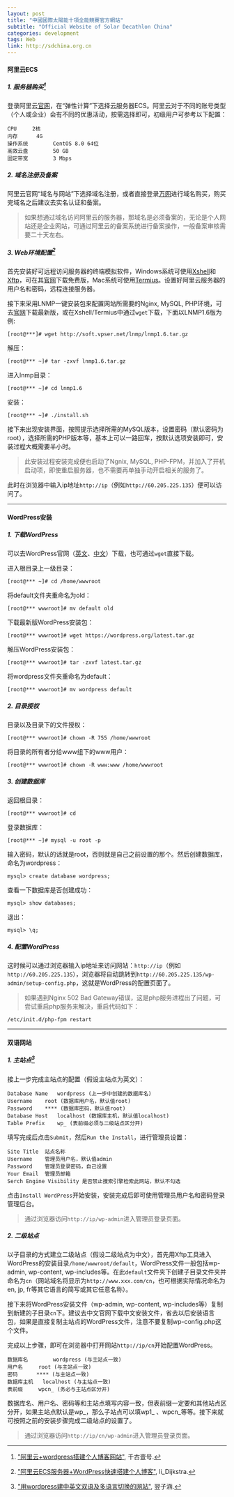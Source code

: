 ```yaml
---
layout: post
title: "中國國際太陽能十項全能競賽官方網站"
subtitle: "Official Website of Solar Decathlon China"
categories: development
tags: Web
link: http://sdchina.org.cn
---
```



#### 阿里云ECS

##### 1. 服务器购买[^ecs]

登录阿里云[官网](https://www.aliyun.com)，在“弹性计算”下选择云服务器ECS。阿里云对于不同的账号类型（个人或企业）会有不同的优惠活动，按需选择即可，初级用户可参考以下配置：

~~~
CPU		2核
内存		4G
操作系统		CentOS 8.0 64位
高效云盘		50 GB
固定带宽		3 Mbps
~~~
<!-- more -->
##### 2. 域名注册及备案

阿里云官网“域名与网站”下选择域名注册，或者直接登录[万网](https://wanwang.aliyun.com)进行域名购买，购买完域名之后建议去实名认证和备案。

> 如果想通过域名访问阿里云的服务器，那域名是必须备案的，无论是个人网站还是企业网站，可通过阿里云的备案系统进行备案操作，一般备案审核需要二十天左右。


##### 3. Web环境配置[^web]

首先安装好可远程访问服务器的终端模拟软件，Windows系统可使用[Xshell](https://www.netsarang.com/en/xshell/)和[Xftp](https://www.netsarang.com/en/xftp/)，可在其[官网](https://www.netsarang.com/en/free-for-home-school/)下载免费版，Mac系统可使用[Termius](https://www.termius.com)。设置好阿里云服务器的用户名和密码，远程连接服务器。

接下来采用LNMP一键安装包来配置网站所需要的Nginx, MySQL, PHP环境，可去[官网](https://lnmp.org)下载最新版，或在Xshell/Termius中通过`wget`下载，下面以LNMP1.6版为例:

~~~
[root@***]# wget http://soft.vpser.net/lnmp/lnmp1.6.tar.gz
~~~

解压：

~~~
[root@*** ~]# tar -zxvf lnmp1.6.tar.gz
~~~

进入lnmp目录：

~~~
[root@*** ~]# cd lnmp1.6
~~~

安装：

~~~
[root@*** ~]# ./install.sh
~~~

接下来出现安装界面，按照提示选择所需的MySQL版本，设置密码（默认密码为root），选择所需的PHP版本等，基本上可以一路回车，按默认选项安装即可，安装过程大概需要半小时。

> 此安装过程安装完成便也启动了Ngnix, MySQL, PHP-FPM，并加入了开机启动项，即使重启服务器，也不需要再单独手动开启相关的服务了。

此时在浏览器中输入ip地址`http://ip`（例如`http://60.205.225.135`）便可以访问了。

---

#### WordPress安装

##### 1. 下载WordPress

可以去WordPress官网（[英文](https://wordpress.org)、[中文](https://cn.wordpress.org)）下载，也可通过`wget`直接下载。

进入根目录上一级目录：

~~~
[root@*** ~]# cd /home/wwwroot
~~~

将default文件夹重命名为old：

~~~
[root@*** wwwroot]# mv default old
~~~

下载最新版WordPress安装包：

~~~
[root@*** wwwroot]# wget https://wordpress.org/latest.tar.gz
~~~

解压WordPress安装包：

~~~
[root@*** wwwroot]# tar -zxvf latest.tar.gz
~~~

将wordpress文件夹重命名为default：

~~~
[root@*** wwwroot]# mv wordpress default
~~~

##### 2. 目录授权

目录以及目录下的文件授权：

~~~
[root@*** wwwroot]# chown -R 755 /home/wwwroot
~~~

将目录的所有者分给www组下的www用户：

~~~
[root@*** wwwroot]# chown -R www:www /home/wwwroot
~~~

##### 3. 创建数据库

返回根目录：

~~~
[root@*** wwwroot]# cd
~~~

登录数据库：

~~~
[root@*** ~]# mysql -u root -p
~~~

输入密码，默认的话就是root，否则就是自己之前设置的那个。然后创建数据库，命名为wordpress：

~~~
mysql> create database wordpress;
~~~

查看一下数据库是否创建成功：

~~~
mysql> show databases;
~~~

退出：

~~~
mysql> \q;
~~~

##### 4. 配置WordPress

这时候可以通过浏览器输入ip地址来访问网站：`http://ip`（例如`http://60.205.225.135`），浏览器将自动跳转到`http://60.205.225.135/wp-admin/setup-config.php`，这就是WordPress的配置页面了。

> 如果遇到Nginx 502 Bad Gateway错误，这是php服务进程出了问题，可尝试重启php服务来解决，重启代码如下：

~~~
/etc/init.d/php-fpm restart
~~~

---

#### 双语网站

##### 1. 主站点[^bil]

接上一步完成主站点的配置（假设主站点为英文）：

~~~
Database Name	wordpress (上一步中创建的数据库名)
Username	root (数据库用户名，默认值root)
Password	**** (数据库密码，默认值root)
Database Host	localhost (数据库主机，默认值localhost)
Table Prefix	wp_ (表前缀必须与二级站点区分开)
~~~

填写完成后点击`Submit`，然后`Run the Install`，进行管理员设置：

~~~
Site Title 	站点名称
Username	管理员用户名，默认值admin
Password	管理员登录密码，自己设置
Your Email	管理员邮箱
Serch Engine Visibility	是否禁止搜索引擎检索此网站，默认不勾选
~~~

点击`Install WordPress`开始安装，安装完成后即可使用管理员用户名和密码登录管理后台。

> 通过浏览器访问`http://ip/wp-admin`进入管理员登录页面。

##### 2. 二级站点

以子目录的方式建立二级站点（假设二级站点为中文），首先用Xftp工具进入WordPress的安装目录`/home/wwwroot/default`，WordPress文件一般包括wp-admin, wp-content, wp-includes等。在此`default`文件夹下创建子目录文件夹并命名为`cn`（网站域名将显示为`http://www.xxx.com/cn`，也可根据实际情况命名为en, jp, fr等其它语言的简写或其它任意名称）。

接下来将WordPress安装文件（wp-admin, wp-content, wp-includes等）复制到新建的子目录`cn`下。建议去中文官网下载中文安装文件，省去以后安装语言包，如果是直接复制主站点的WordPress文件，注意不要复制wp-config.php这个文件。

完成以上步骤，即可在浏览器中打开网站`http://ip/cn`开始配置WordPress。

~~~
数据库名		wordpress (与主站点一致)
用户名		root (与主站点一致)
密码		**** (与主站点一致)
数据库主机	localhost (与主站点一致)
表前缀		wpcn_ (务必与主站点区分开)
~~~

数据库名、用户名、密码等和主站点填写内容一致，但表前缀一定要和其他站点区分开，如果主站点默认是wp_，那么子站点可以填wp1_ 、wpcn_等等。接下来就可按照之前的安装步骤完成二级站点的设置了。

> 通过浏览器访问`http://ip/cn/wp-admin`进入管理员登录页面。


[^ecs]: ["阿里云+wordpress搭建个人博客网站"](https://www.cnblogs.com/qianguyihao/p/4965163.html), 千古壹号.

[^web]: ["阿里云ECS服务器+WordPress快速搭建个人博客"](https://blog.csdn.net/li_Dijkstra/article/details/79408595), li_Dijkstra.

[^bil]: ["用wordpress建中英文双语及多语言切换的网站"](https://www.jianshu.com/p/bbd5ff1c8f9e), 翌子涵.
